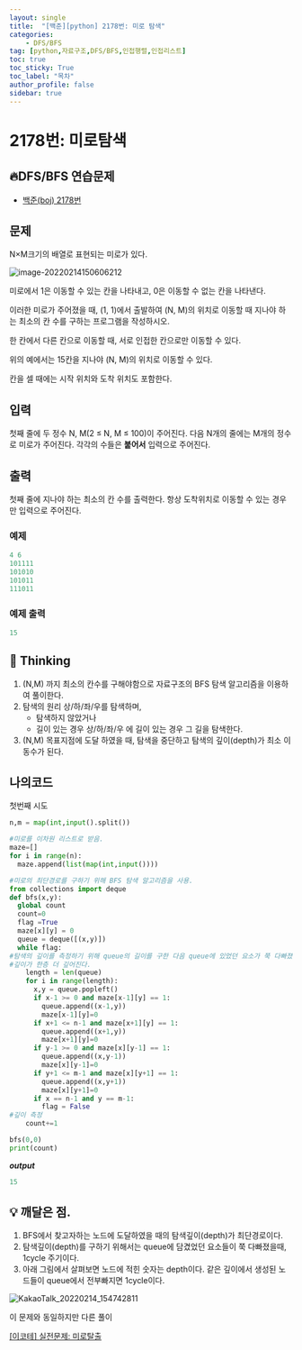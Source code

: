 ```yaml
---
layout: single
title:  "[백준][python] 2178번: 미로 탐색"
categories: 
    - DFS/BFS
tag: [python,자료구조,DFS/BFS,인접행렬,인접리스트]
toc: true
toc_sticky: True
toc_label: "목차"
author_profile: false
sidebar: true
---
```


# 2178번: 미로탐색

## 🔥DFS/BFS 연습문제 

* [백준(boj) 2178번](https://www.acmicpc.net/problem/2178)

## 문제

N×M크기의 배열로 표현되는 미로가 있다.

![image-20220214150606212]({{geunskoo.github.io}}/images/2022-02-14-boj-2178/image-20220214150606212.png)

미로에서 1은 이동할 수 있는 칸을 나타내고, 0은 이동할 수 없는 칸을 나타낸다. 

이러한 미로가 주어졌을 때, (1, 1)에서 출발하여 (N, M)의 위치로 이동할 때 지나야 하는 최소의 칸 수를 구하는 프로그램을 작성하시오. 

한 칸에서 다른 칸으로 이동할 때, 서로 인접한 칸으로만 이동할 수 있다.

위의 예에서는 15칸을 지나야 (N, M)의 위치로 이동할 수 있다. 

칸을 셀 때에는 시작 위치와 도착 위치도 포함한다.

## 입력

첫째 줄에 두 정수 N, M(2 ≤ N, M ≤ 100)이 주어진다. 다음 N개의 줄에는 M개의 정수로 미로가 주어진다. 각각의 수들은 **붙어서** 입력으로 주어진다.

## 출력

첫째 줄에 지나야 하는 최소의 칸 수를 출력한다. 항상 도착위치로 이동할 수 있는 경우만 입력으로 주어진다.

### 예제

```python
4 6
101111
101010
101011
111011
```

### 예제 출력

```python
15
```



## 🌝 Thinking

1. (N,M) 까지 최소의 칸수를 구해야함으로 자료구조의 BFS 탐색 알고리즘을 이용하여 풀이한다.
2. 탐색의 원리 상/하/좌/우를 탐색하며,
   + 탐색하지 않았거나
   + 길이 있는 경우 상/하/좌/우 에 길이 있는 경우 그 길을 탐색한다.
3.  (N,M) 목표지점에 도달 하였을 때, 탐색을 중단하고 탐색의 깊이(depth)가 최소 이동수가 된다.



## 나의코드

첫번째 시도

```python
n,m = map(int,input().split())

#미로를 이차원 리스트로 받음.
maze=[]
for i in range(n):
  maze.append(list(map(int,input())))

#미로의 최단경로를 구하기 위해 BFS 탐색 알고리즘을 사용.
from collections import deque
def bfs(x,y):
  global count
  count=0
  flag =True
  maze[x][y] = 0
  queue = deque([(x,y)])
  while flag:
#탐색의 깊이를 측정하기 위해 queue의 길이를 구한 다음 queue에 있었던 요소가 쭉 다빠졌을 때
#깊이가 한층 더 깊어진다.
    length = len(queue)
    for i in range(length):
      x,y = queue.popleft()
      if x-1 >= 0 and maze[x-1][y] == 1:
        queue.append((x-1,y))
        maze[x-1][y]=0
      if x+1 <= n-1 and maze[x+1][y] == 1: 
        queue.append((x+1,y))
        maze[x+1][y]=0
      if y-1 >= 0 and maze[x][y-1] == 1:
        queue.append((x,y-1))
        maze[x][y-1]=0
      if y+1 <= m-1 and maze[x][y+1] == 1:
        queue.append((x,y+1))
        maze[x][y+1]=0
      if x == n-1 and y == m-1:
        flag = False
#깊이 측정 
    count+=1

bfs(0,0)
print(count)
```

***output***

```python
15
```


## 💡 깨달은 점.

1. BFS에서 찾고자하는 노드에 도달하였을 때의 탐색깊이(depth)가 최단경로이다.
1. 탐색깊이(depth)를 구하기 위해서는 queue에 담겼었던 요소들이 쭉 다빠졌을때, 1cycle 주기이다.
1. 아래 그림에서 살펴보면 노드에 적힌 숫자는 depth이다. 같은 깊이에서 생성된 노드들이 queue에서 전부빠지면 1cycle이다.

![KakaoTalk_20220214_154742811]({{geunskoo.github.io}}/images/2022-02-14-boj-2178/KakaoTalk_20220214_154742811.jpg)

이 문제와 동일하지만 다른 풀이

[[이코테] 실전문제: 미로탈출](https://geunskoo.github.io/dfs/bfs/maze/)
